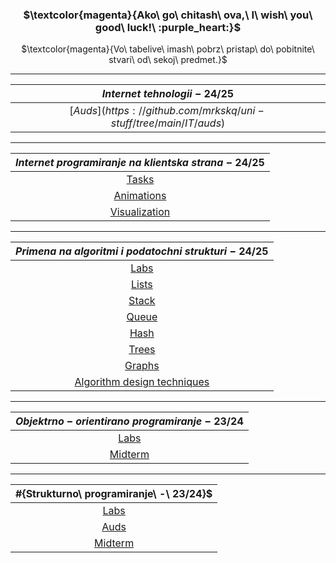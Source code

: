 <div align="center">

### $\textcolor{magenta}{Ako\ go\ chitash\ ova,\ I\ wish\ you\ good\ luck!\ :purple_heart:}$
$\textcolor{magenta}{Vo\ tabelive\ imash\ pobrz\ pristap\ do\ pobitnite\ stvari\ od\ sekoj\ predmet.}$

---

| ${Internet\ tehnologii\ -\ 24/25}$ |
| :------------------------------------------------: |
| ${[Auds](https://github.com/mrkskq/uni-stuff/tree/main/IT/auds)}$ |

---
  
| ${Internet\ programiranje\ na\ klientska\ strana\ -\ 24/25}$ |
| :------------------------------------------------: |
| [Tasks](https://github.com/mrkskq/uni-stuff/tree/main/IPKS/zadaci) |
| [Animations](https://github.com/mrkskq/uni-stuff/tree/main/IPKS/animacii) |
| [Visualization](https://github.com/mrkskq/uni-stuff/tree/main/IPKS/vizuelizacija) |

---

| ${Primena\ na\ algoritmi\ i\ podatochni\ strukturi\ -\ 24/25}$ |
| :------------------------------------------------: |
| [Labs](https://github.com/mrkskq/uni-stuff/tree/main/PAPS/labs) |
| [Lists](https://github.com/mrkskq/uni-stuff/tree/main/PAPS/listi) |
| [Stack](https://github.com/mrkskq/uni-stuff/tree/main/PAPS/stack) |
| [Queue](https://github.com/mrkskq/uni-stuff/tree/main/PAPS/queue) |
| [Hash](https://github.com/mrkskq/uni-stuff/tree/main/PAPS/hash) |
| [Trees](https://github.com/mrkskq/uni-stuff/tree/main/PAPS/drva) |
| [Graphs](https://github.com/mrkskq/uni-stuff/tree/main/PAPS/grafovi) |
| [Algorithm design techniques](https://github.com/mrkskq/uni-stuff/tree/main/PAPS/tehnikiNaKreiranjeAlgoritmi) |

---

| ${Objektrno-orientirano\ programiranje\ -\ 23/24}$ |
| :------------------------------------------------: |
| [Labs](https://github.com/mrkskq/uni-stuff/tree/main/OOP/labs) |
| [Midterm](https://github.com/mrkskq/uni-stuff/tree/main/OOP/kolokviumski) |

---

| #{Strukturno\ programiranje\ -\ 23/24}$ |
| :------------------------------------------------: |
| [Labs](https://github.com/mrkskq/uni-stuff/tree/main/SP/labs) |
| [Auds](https://github.com/mrkskq/uni-stuff/tree/main/SP/auditoriski)  |
| [Midterm](https://github.com/mrkskq/uni-stuff/tree/main/SP/za%20vezhbanje) | 

</div>
